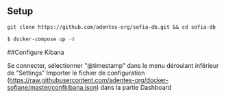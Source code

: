 

## Setup
```
git clone https://github.com/adentes-org/sofia-db.git && cd sofia-db

```
```bash
$ docker-compose up -d
```


##Configure Kibana

Se connecter, sélectionner "@timestamp" dans le menu déroulant inférieur de "Settings"
Importer le fichier de configuration (https://raw.githubusercontent.com/adentes-org/docker-sofiane/master/confkibana.json) dans la partie Dashboard

